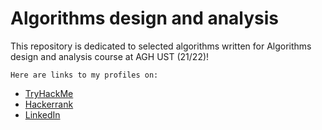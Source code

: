# Algorithms design and analysis
This repository is dedicated to selected algorithms written for Algorithms design and analysis course at AGH UST (21/22)!

`Here are links to my profiles on:`

- [TryHackMe](https://tryhackme.com/p/Adrianna)
- [Hackerrank](https://www.hackerrank.com/akralka)
- [LinkedIn](https://www.linkedin.com/in/adrianna-kralka-345728235/)
